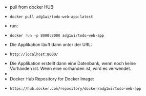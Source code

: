 * pull from docker HUB:
*     docker pull adg1wi/todo-web-app:latest
* run:
*     docker run -p 8000:8000 adg1wi/todo-web-app

* Die Applikation läuft dann unter der URL:
*     http://localhost:8000/

* Die Applikation erstellt dann eine Datenbank, wenn noch keine Vorhanden ist. Wenn eine vorhanden ist, wird es verwendet.
* 
* Docker Hub Repository for Docker Image:
*     https://hub.docker.com/repository/docker/adg1wi/todo-web-app